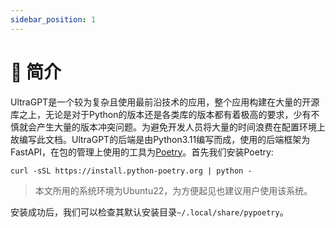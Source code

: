 ```yaml
---
sidebar_position: 1
---
```


# 🎢 简介

UltraGPT是一个较为复杂且使用最前沿技术的应用，整个应用构建在大量的开源库之上，无论是对于Python的版本还是各类库的版本都有着极高的要求，少有不慎就会产生大量的版本冲突问题。为避免开发人员将大量的时间浪费在配置环境上故编写此文档。UltraGPT的后端是由Python3.11编写而成，使用的后端框架为FastAPI，在包的管理上使用的工具为[Poetry](https://python-poetry.org/docs/)。首先我们安装Poetry:

```
curl -sSL https://install.python-poetry.org | python -
```

> 本文所用的系统环境为Ubuntu22，为方便起见也建议用户使用该系统。

安装成功后，我们可以检查其默认安装目录`~/.local/share/pypoetry`。


